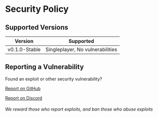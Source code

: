 # Security Policy

## Supported Versions


| Version      | Supported          |
| -------      | ------------------ |
| v0.1.0-Stable  | Singleplayer, No vulnerabilities     |

## Reporting a Vulnerability

Found an exploit or other security vulnerability? 

[Report on GitHub](https://github.com/afkvido-development/MessageEngine/issues/new?assignees=&labels=Bug%2C+Exploit%2C+High+Priority&template=messageengine-exploit-report.md&title=%5BE%5D+title)

[Report on Discord](https://disboard.org/server/893975758677086238)

###### We reward those who report exploits, and ban those who abuse exploits
